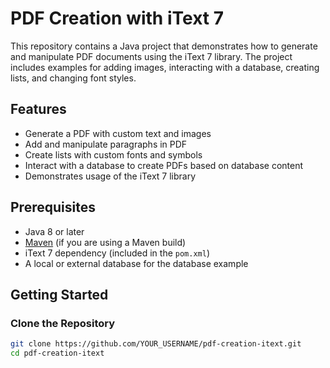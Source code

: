 # PDF Creation with iText 7

This repository contains a Java project that demonstrates how to generate and manipulate PDF documents using the iText 7 library. The project includes examples for adding images, interacting with a database, creating lists, and changing font styles.

## Features
- Generate a PDF with custom text and images
- Add and manipulate paragraphs in PDF
- Create lists with custom fonts and symbols
- Interact with a database to create PDFs based on database content
- Demonstrates usage of the iText 7 library

## Prerequisites
- Java 8 or later
- [Maven](https://maven.apache.org/) (if you are using a Maven build)
- iText 7 dependency (included in the `pom.xml`)
- A local or external database for the database example

## Getting Started

### Clone the Repository
```bash
git clone https://github.com/YOUR_USERNAME/pdf-creation-itext.git
cd pdf-creation-itext
